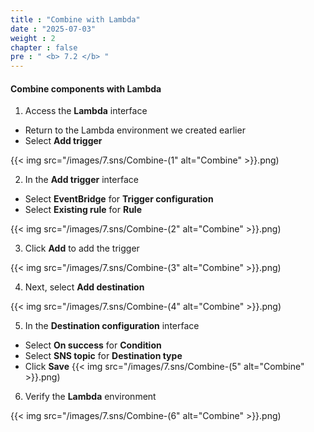 ```yaml
---
title : "Combine with Lambda"
date : "2025-07-03"
weight : 2
chapter : false
pre : " <b> 7.2 </b> "
---
```


#### Combine components with Lambda
1. Access the **Lambda** interface
- Return to the Lambda environment we created earlier
- Select **Add trigger**

{{< img src="/images/7.sns/Combine-(1" alt="Combine" >}}.png)

2. In the **Add trigger** interface
- Select **EventBridge** for **Trigger configuration**
- Select **Existing rule** for **Rule**

{{< img src="/images/7.sns/Combine-(2" alt="Combine" >}}.png)

3. Click **Add** to add the trigger

{{< img src="/images/7.sns/Combine-(3" alt="Combine" >}}.png)

4. Next, select **Add destination**

{{< img src="/images/7.sns/Combine-(4" alt="Combine" >}}.png)

5. In the **Destination configuration** interface
- Select **On success** for **Condition**
- Select **SNS topic** for **Destination type**
- Click **Save**
{{< img src="/images/7.sns/Combine-(5" alt="Combine" >}}.png)

6. Verify the **Lambda** environment

{{< img src="/images/7.sns/Combine-(6" alt="Combine" >}}.png)